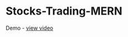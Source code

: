 # Stocks-Trading-MERN
Demo - <a href="https://drive.google.com/file/d/1fDl09yHDuMAWUSAUXEjd1uhHvlfRlpZo/view?usp=drive_link">view video</a>
